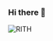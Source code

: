 ### Hi there 👋

![RITH](https://user-images.githubusercontent.com/99307501/233511007-409762b8-a53f-467c-92bc-be58055f1f45.gif)

<!--
**GuidoPerezR/GuidoPerezR** is a ✨ _special_ ✨ repository because its `README.md` (this file) appears on your GitHub profile.

Here are some ideas to get you started:

- 🔭 I’m currently working on ...
- 🌱 I’m currently learning ...
- 👯 I’m looking to collaborate on ...
- 🤔 I’m looking for help with ...
- 💬 Ask me about ...
- 📫 How to reach me: ...
- 😄 Pronouns: ...
- ⚡ Fun fact: ...
-->
